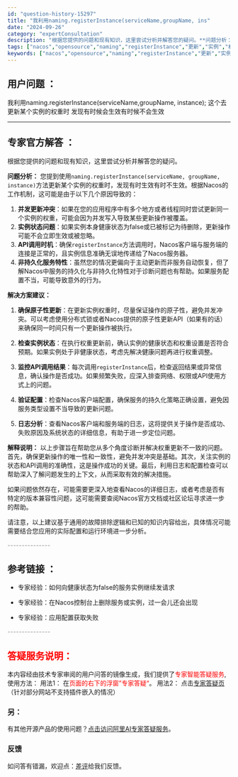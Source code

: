 ```yaml
---
id: "question-history-15297"
title: "我利用naming.registerInstance(serviceName,groupName, ins"
date: "2024-09-26"
category: "expertConsultation"
description: "根据您提供的问题和现有知识，这里尝试分析并解答您的疑问。**问题分析：**您提到使用`naming.registerInstance(serviceName, groupName, instance)`方法更新某个实例的权重时，发现有时生效有时不生效。根据Nacos的工作机制，这可能是由于以下几个原"
tags: ["nacos","opensource","naming","registerInstance","更新","实例","权重"]
keywords: ["nacos","opensource","naming","registerInstance","更新","实例","权重"]
---
```


## 用户问题 ： 
 我利用naming.registerInstance(serviceName,groupName, instance); 这个去更新某个实例的权重时 发现有时候会生效有时候不会生效  

---------------
## 专家官方解答 ：

根据您提供的问题和现有知识，这里尝试分析并解答您的疑问。

**问题分析：**
您提到使用`naming.registerInstance(serviceName, groupName, instance)`方法更新某个实例的权重时，发现有时生效有时不生效。根据Nacos的工作机制，这可能是由于以下几个原因导致的：

1. **并发更新冲突**：如果在您的应用程序中有多个地方或者线程同时尝试更新同一个实例的权重，可能会因为并发写入导致某些更新操作被覆盖。
2. **实例状态问题**：如果实例本身健康状态为false或已被标记为待删除，更新操作可能不会立即生效或被忽略。
3. **API调用时机**：确保`registerInstance`方法调用时，Nacos客户端与服务端的连接是正常的，且实例信息准确无误地传递给了Nacos服务器。
4. **非持久化服务特性**：虽然您的情况更偏向于主动更新而非服务自动恢复，但了解Nacos中服务的持久化与非持久化特性对于诊断问题也有帮助。如果服务配置不当，可能导致意外的行为。

**解决方案建议：**

1. **确保原子性更新**：在更新实例权重时，尽量保证操作的原子性，避免并发冲突。可以考虑使用分布式锁或者Nacos提供的原子性更新API（如果有的话）来确保同一时间只有一个更新操作被执行。
   
2. **检查实例状态**：在执行权重更新前，确认实例的健康状态和权重设置是否符合预期。如果实例处于非健康状态，考虑先解决健康问题再进行权重调整。

3. **监控API调用结果**：每次调用`registerInstance`后，检查返回结果或异常信息，确认操作是否成功。如果频繁失败，应深入排查网络、权限或API使用方式上的问题。

4. **验证配置**：检查Nacos客户端配置，确保服务的持久化策略正确设置，避免因服务类型设置不当导致的更新问题。

5. **日志分析**：查看Nacos客户端和服务端的日志，这将提供关于操作是否成功、失败原因及系统状态的详细信息，有助于进一步定位问题。

**解释说明：**
以上步骤旨在帮助您从多个角度诊断并解决权重更新不一致的问题。首先，确保更新操作的唯一性和一致性，避免并发冲突是基础。其次，关注实例的状态和API调用的准确性，这是操作成功的关键。最后，利用日志和配置检查可以帮助深入了解问题发生的上下文，从而采取有效的解决措施。

如果问题依然存在，可能需要更深入地查看Nacos的详细日志，或者考虑是否有特定的版本兼容性问题，这可能需要查阅Nacos官方文档或社区论坛寻求进一步的帮助。

请注意，以上建议基于通用的故障排除逻辑和已知的知识内容给出，具体情况可能需要结合您应用的实际配置和运行环境进一步分析。


<font color="#949494">---------------</font> 


## 参考链接 ：

* 专家经验：如何向健康状态为false的服务实例继续发请求 
 
 * 专家经验：在Nacos控制台上删除服务或实例，过一会儿还会出现 
 
 * 专家经验：应用配置获取失败 


 <font color="#949494">---------------</font> 
 


## <font color="#FF0000">答疑服务说明：</font> 

本内容经由技术专家审阅的用户问答的镜像生成，我们提供了<font color="#FF0000">专家智能答疑服务</font>,使用方法：
用法1： 在<font color="#FF0000">页面的右下的浮窗”专家答疑“</font>。
用法2： 点击[专家答疑页](https://answer.opensource.alibaba.com/docs/intro)（针对部分网站不支持插件嵌入的情况）
### 另：


有其他开源产品的使用问题？[点击访问阿里AI专家答疑服务](https://answer.opensource.alibaba.com/docs/intro)。
### 反馈
如问答有错漏，欢迎点：[差评](https://ai.nacos.io/user/feedbackByEnhancerGradePOJOID?enhancerGradePOJOId=15312)给我们反馈。
